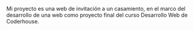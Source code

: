 Mi proyecto es una web de invitación a un casamiento, en el marco del desarrollo de una web como proyecto final del curso Desarrollo Web de Coderhouse.